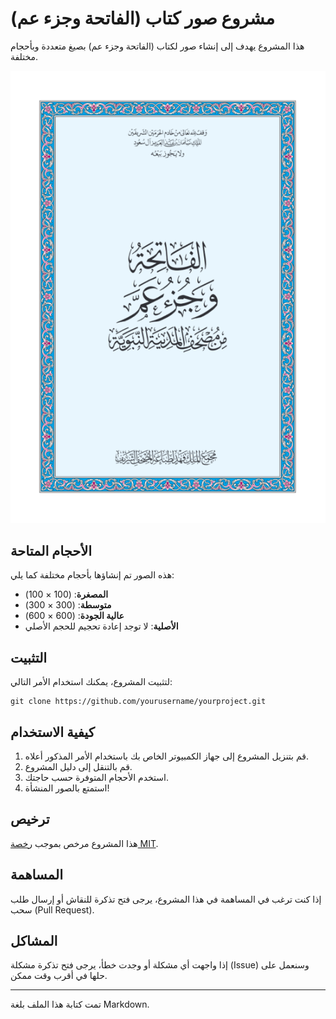 # مشروع صور كتاب (الفاتحة وجزء عم)

هذا المشروع يهدف إلى إنشاء صور لكتاب (الفاتحة وجزء عم) بصيغ متعددة وبأحجام مختلفة.

![صورة الفاتحة وجزء عم](https://raw.githubusercontent.com/faroukegypt2/QuranBooks/main/juzuamma/original/3.png)



## الأحجام المتاحة
هذه الصور تم إنشاؤها بأحجام مختلفة كما يلي:

- **المصغرة**: (100 × 100)
- **متوسطة**: (300 × 300)
- **عالية الجودة**: (600 × 600)
- **الأصلية**: لا توجد إعادة تحجيم للحجم الأصلي

## التثبيت
لتثبيت المشروع، يمكنك استخدام الأمر التالي:
```
git clone https://github.com/yourusername/yourproject.git
```

## كيفية الاستخدام
1. قم بتنزيل المشروع إلى جهاز الكمبيوتر الخاص بك باستخدام الأمر المذكور أعلاه.
2. قم بالتنقل إلى دليل المشروع.
3. استخدم الأحجام المتوفرة حسب حاجتك.
4. استمتع بالصور المنشأة!

## ترخيص
هذا المشروع مرخص بموجب [رخصة MIT](LICENSE).

## المساهمة
إذا كنت ترغب في المساهمة في هذا المشروع، يرجى فتح تذكرة للنقاش أو إرسال طلب سحب (Pull Request).

## المشاكل
إذا واجهت أي مشكلة أو وجدت خطأ، يرجى فتح تذكرة مشكلة (Issue) وسنعمل على حلها في أقرب وقت ممكن.

---

تمت كتابة هذا الملف بلغة Markdown.
